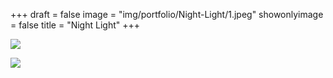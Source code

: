 +++
draft = false
image = "img/portfolio/Night-Light/1.jpeg"
showonlyimage = false
title = "Night Light"
+++

![](/img/portfolio/Night-Light/1.jpeg)

![](/img/portfolio/Night-Light/2.jpeg)
